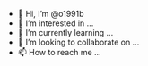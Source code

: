 - 👋 Hi, I’m @o1991b
- 👀 I’m interested in ...
- 🌱 I’m currently learning ...
- 💞️ I’m looking to collaborate on ...
- 📫 How to reach me ...

<!---
o1991b/o1991b is a ✨ special ✨ repository because its `README.md` (this file) appears on your GitHub profile.
You can click the Preview link to take a look at your changes.
--->
